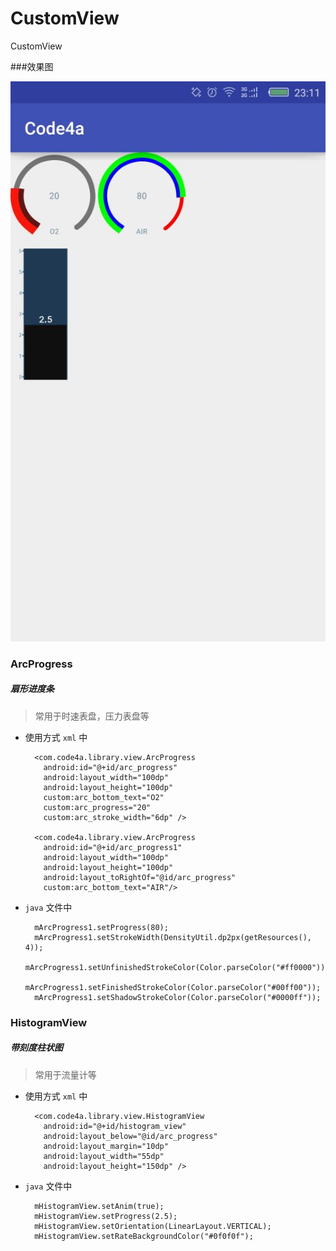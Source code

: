# CustomView
CustomView

###效果图

![效果图](https://github.com/code4a/CustomView/blob/master/custom.jpg)

### ArcProgress

##### 扇形进度条

> 常用于时速表盘，压力表盘等

* 使用方式 `xml` 中

        <com.code4a.library.view.ArcProgress
          android:id="@+id/arc_progress"
          android:layout_width="100dp"
          android:layout_height="100dp"
          custom:arc_bottom_text="O2"
          custom:arc_progress="20"
          custom:arc_stroke_width="6dp" />

        <com.code4a.library.view.ArcProgress
          android:id="@+id/arc_progress1"
          android:layout_width="100dp"
          android:layout_height="100dp"
          android:layout_toRightOf="@id/arc_progress"
          custom:arc_bottom_text="AIR"/>
        
* `java` 文件中

        mArcProgress1.setProgress(80);
        mArcProgress1.setStrokeWidth(DensityUtil.dp2px(getResources(), 4));
        mArcProgress1.setUnfinishedStrokeColor(Color.parseColor("#ff0000"));
        mArcProgress1.setFinishedStrokeColor(Color.parseColor("#00ff00"));
        mArcProgress1.setShadowStrokeColor(Color.parseColor("#0000ff"));

### HistogramView

##### 带刻度柱状图

> 常用于流量计等

* 使用方式 `xml` 中

        <com.code4a.library.view.HistogramView
          android:id="@+id/histogram_view"
          android:layout_below="@id/arc_progress"
          android:layout_margin="10dp"
          android:layout_width="55dp"
          android:layout_height="150dp" />
        
* `java` 文件中

        mHistogramView.setAnim(true);
        mHistogramView.setProgress(2.5);
        mHistogramView.setOrientation(LinearLayout.VERTICAL);
        mHistogramView.setRateBackgroundColor("#0f0f0f");
    
